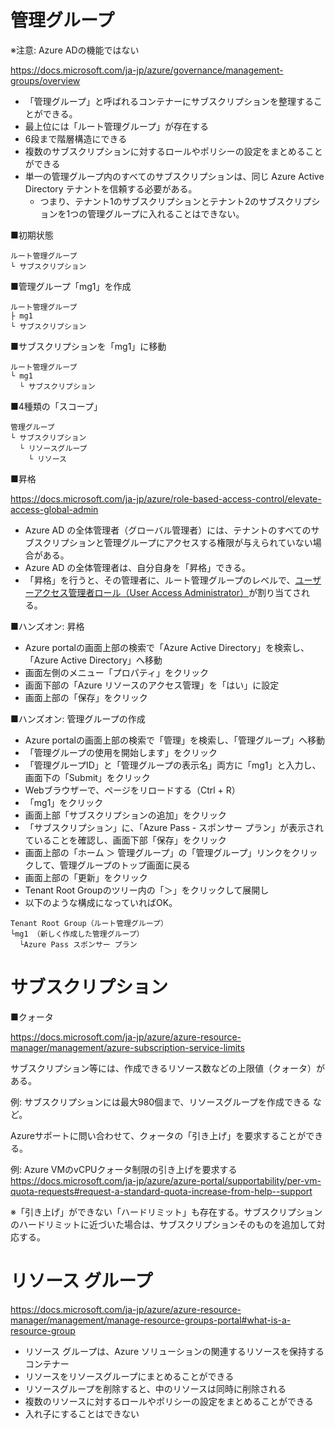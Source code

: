 
# 管理グループ

※注意: Azure ADの機能ではない

https://docs.microsoft.com/ja-jp/azure/governance/management-groups/overview


- 「管理グループ」と呼ばれるコンテナーにサブスクリプションを整理することができる。
- 最上位には「ルート管理グループ」が存在する
- 6段まで階層構造にできる
- 複数のサブスクリプションに対するロールやポリシーの設定をまとめることができる
- 単一の管理グループ内のすべてのサブスクリプションは、同じ Azure Active Directory テナントを信頼する必要がある。
  - つまり、テナント1のサブスクリプションとテナント2のサブスクリプションを1つの管理グループに入れることはできない。


■初期状態

```
ルート管理グループ
└ サブスクリプション
```
■管理グループ「mg1」を作成

```
ルート管理グループ
├ mg1
└ サブスクリプション
```

■サブスクリプションを「mg1」に移動

```
ルート管理グループ
└ mg1
  └ サブスクリプション
```

■4種類の「スコープ」

```
管理グループ
└ サブスクリプション
  └ リソースグループ
    └ リソース
```

■昇格

https://docs.microsoft.com/ja-jp/azure/role-based-access-control/elevate-access-global-admin

- Azure AD の全体管理者（グローバル管理者）には、テナントのすべてのサブスクリプションと管理グループにアクセスする権限が与えられていない場合がある。
- Azure AD の全体管理者は、自分自身を「昇格」できる。
- 「昇格」を行うと、その管理者に、ルート管理グループのレベルで、[ユーザーアクセス管理者ロール（User Access Administrator）](https://docs.microsoft.com/ja-jp/azure/role-based-access-control/built-in-roles#user-access-administrator)が割り当てされる。


■ハンズオン: 昇格

- Azure portalの画面上部の検索で「Azure Active Directory」を検索し、「Azure Active Directory」へ移動
- 画面左側のメニュー「プロパティ」をクリック
- 画面下部の「Azure リソースのアクセス管理」を「はい」に設定
- 画面上部の「保存」をクリック

■ハンズオン: 管理グループの作成

- Azure portalの画面上部の検索で「管理」を検索し、「管理グループ」へ移動
- 「管理グループの使用を開始します」をクリック
- 「管理グループID」と「管理グループの表示名」両方に「mg1」と入力し、画面下の「Submit」をクリック
- Webブラウザーで、ページをリロードする（Ctrl + R）
- 「mg1」をクリック
- 画面上部「サブスクリプションの追加」をクリック
- 「サブスクリプション」に、「Azure Pass - スポンサー プラン」が表示されていることを確認し、画面下部「保存」をクリック
- 画面上部の「ホーム ＞ 管理グループ」の「管理グループ」リンクをクリックして、管理グループのトップ画面に戻る
- 画面上部の「更新」をクリック
- Tenant Root Groupのツリー内の「＞」をクリックして展開し
- 以下のような構成になっていればOK。


```
Tenant Root Group（ルート管理グループ）
└mg1 （新しく作成した管理グループ）
  └Azure Pass スポンサー プラン
```

# サブスクリプション

■クォータ

https://docs.microsoft.com/ja-jp/azure/azure-resource-manager/management/azure-subscription-service-limits

サブスクリプション等には、作成できるリソース数などの上限値（クォータ）がある。

例: サブスクリプションには最大980個まで、リソースグループを作成できる など。

Azureサポートに問い合わせて、クォータの「引き上げ」を要求することができる。

例: Azure VMのvCPUクォータ制限の引き上げを要求する
https://docs.microsoft.com/ja-jp/azure/azure-portal/supportability/per-vm-quota-requests#request-a-standard-quota-increase-from-help--support

※「引き上げ」ができない「ハードリミット」も存在する。サブスクリプションのハードリミットに近づいた場合は、サブスクリプションそのものを追加して対応する。


# リソース グループ

https://docs.microsoft.com/ja-jp/azure/azure-resource-manager/management/manage-resource-groups-portal#what-is-a-resource-group

- リソース グループは、Azure ソリューションの関連するリソースを保持するコンテナー
- リソースをリソースグループにまとめることができる
- リソースグループを削除すると、中のリソースは同時に削除される
- 複数のリソースに対するロールやポリシーの設定をまとめることができる
- 入れ子にすることはできない

